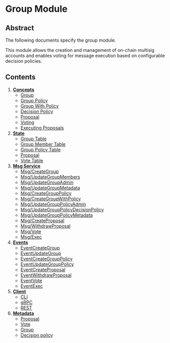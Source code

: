 <!--
order: 0
title: Group Overview
parent:
  title: "group"
-->

# Group Module

## Abstract

The following documents specify the group module.

This module allows the creation and management of on-chain multisig accounts and enables voting for message execution based on configurable decision policies.

## Contents

1. **[Concepts](01_concepts.md)**
    - [Group](01_concepts.md#group)
    - [Group Policy](01_concepts.md#group-policy)
    - [Group With Policy](01_concepts.md#group-with-policy)
    - [Decision Policy](01_concepts.md#decision-policy)
    - [Proposal](01_concepts.md#proposal)
    - [Voting](01_concepts.md#voting)
    - [Executing Proposals](01_concepts.md#executing-proposals)
2. **[State](02_state.md)**
    * [Group Table](02_state.md#group-table)
    * [Group Member Table](02_state.md#group-member-table)
    * [Group Policy Table](02_state.md#group-policy-table)
    * [Proposal](02_state.md#proposal-table)
    * [Vote Table](02_state.md#vote-table)
3. **[Msg Service](03_messages.md)**
    - [Msg/CreateGroup](03_messages.md#msgcreategroup)
    - [Msg/UpdateGroupMembers](03_messages.md#msgupdategroupmembers)
    - [Msg/UpdateGroupAdmin](03_messages.md#msgupdategroupadmin)
    - [Msg/UpdateGroupMetadata](03_messages.md#msgupdategroupmetadata)
    - [Msg/CreateGroupPolicy](03_messages.md#msgcreategrouppolicy)
    - [Msg/CreateGroupWithPolicy](03_messages.md#msgcreategroupwithpolicy)
    - [Msg/UpdateGroupPolicyAdmin](03_messages.md#msgupdategrouppolicyadmin)
    - [Msg/UpdateGroupPolicyDecisionPolicy](03_messages.md#msgupdategrouppolicydecisionpolicy)
    - [Msg/UpdateGroupPolicyMetadata](03_messages.md#msgupdategrouppolicymetadata)
    - [Msg/CreateProposal](03_messages.md#msgcreateproposal)
    - [Msg/WithdrawProposal](03_messages.md#msgwithdrawproposal)
    - [Msg/Vote](03_messages.md#msgvote)
    - [Msg/Exec](03_messages.md#msgexec)
4. **[Events](04_events.md)**
    * [EventCreateGroup](04_events.md#eventcreategroup)
    * [EventUpdateGroup](04_events.md#eventupdategroup)
    * [EventCreateGroupPolicy](04_events.md#eventcreategrouppolicy)
    * [EventUpdateGroupPolicy](04_events.md#eventupdategrouppolicy)
    * [EventCreateProposal](04_events.md#eventcreateproposal)
    * [EventWithdrawProposal](04_events.md#eventwithdrawproposal)
    * [EventVote](04_events.md#eventvote)
    * [EventExec](04_events.md#eventexec)
5. **[Client](05_client.md)**
    * [CLI](05_client.md#cli)
    * [gRPC](05_client.md#grpc)
    * [REST](05_client.md#rest)
6. **[Metadata](06_metadata.md)**
    * [Proposal](06_metadata.md#proposal)
    * [Vote](06_metadata.md#vote)
    * [Group](06_metadata.md#group)
    * [Decision policy](06_metadata.md#decision%20policy)